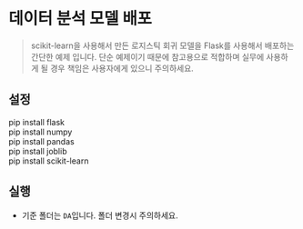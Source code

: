 # 데이터 분석 모델 배포

> scikit-learn을 사용해서 만든 로지스틱 회귀 모델을 Flask를 사용해서 배포하는 간단한 예제 입니다. 
> 단순 예제이기 때문에 참고용으로 적합하며 실무에 사용하게 될 경우 책임은 사용자에게 있으니 주의하세요.

## 설정
pip install flask <br>
pip install numpy <br>
pip install pandas <br>
pip install joblib <br>
pip install scikit-learn

## 실행
- 기준 폴더는 `DA`입니다. 폴더 변경시 주의하세요.

